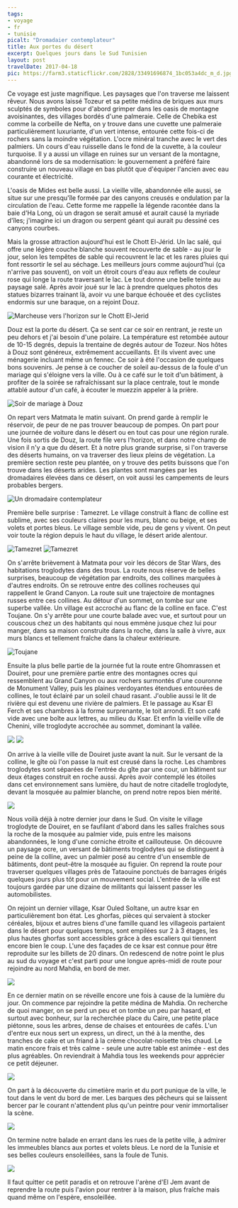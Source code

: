 ```yaml
---
tags:
- voyage
- fr
- tunisie
picalt: "Dromadaier contemplateur"
title: Aux portes du désert
excerpt: Quelques jours dans le Sud Tunisien
layout: post
travelDate: 2017-04-18
pic: https://farm3.staticflickr.com/2828/33491696874_1bc053a4dc_m_d.jpg
---
```


Ce voyage est juste magnifique. Les paysages que l'on traverse me laissent rêveur. Nous avons laissé Tozeur et sa petite médina de briques aux murs sculptés de symboles pour d'abord grimper dans les oasis de montagne avoisinantes, des villages bordés d'une palmeraie. Celle de Chebika est comme la corbeille de Nefta, on y trouve dans une cuvette une palmeraie particulièrement luxuriante, d'un vert intense, entourée cette fois-ci de rochers sans la moindre végétation. L'ocre minéral tranche avec le vert des palmiers. Un cours d'eau ruisselle dans le fond de la cuvette, à la couleur turquoise. Il y a aussi un village en ruines sur un versant de la montagne, abandonné lors de sa modernisation: le gouvernement a préféré faire construire un nouveau village en bas plutôt que d'équiper l'ancien avec eau courante et électricité.



L'oasis de Mides est belle aussi. La vieille ville, abandonnée elle aussi, se situe sur une presqu'île formée par des canyons creusés e ondulation par la circulation de l'eau. Cette forme me rappelle la légende racontée dans la baie d'Ha Long, où un dragon se serait amusé et aurait causé la myriade d'îles; j'imagine ici un dragon ou serpent géant qui aurait pu dessiné ces canyons courbes.



Mais la grosse attraction aujourd'hui est le Chott El-Jérid. Un lac salé, qui offre une légère couche blanche souvent recouverte de sable - au jour le jour, selon les tempêtes de sable qui recouvrent le lac et les rares pluies qui font ressortir le sel au séchage. Les meilleurs jours comme aujourd'hui (ça n'arrive pas souvent), on voit un étroit cours d'eau aux reflets de couleur rose qui longe la route traversant le lac. Le tout donne une belle teinte au paysage salé.
Après avoir joué sur le lac à prendre quelques photos des statues bizarres trainant là, avoir vu une barque échouée et des cyclistes endormis sur une baraque, on a rejoint Douz.

![](https://farm5.staticflickr.com/4168/34262424510_1b47e48298_k_d.jpg "Marcheuse vers l'horizon sur le Chott El-Jerid")

Douz est la porte du désert. Ça se sent car ce soir en rentrant, je reste un peu dehors et j'ai besoin d'une polaire. La température est retombée autour de 10-15 degrés, depuis la trentaine de degrés autour de Tozeur.
Nos hôtes à Douz sont généreux, extrêmement accueillants. Et ils vivent avec une ménagerie incluant même un fennec.
Ce soir à été l'occasion de quelques bons souvenirs. Je pense à ce coucher de soleil au-dessus de la foule d'un mariage qui s'éloigne vers la ville. Ou à ce café sur le toit d'un bâtiment, à profiter de la soirée se rafraîchissant sur la place centrale, tout le monde attablé autour d'un café, à écouter le muezzin appeler à la prière.

![](https://farm5.staticflickr.com/4176/34517147521_17ce0e74df_z_d.jpg "Soir de mariage à Douz")

On repart vers Matmata le matin suivant. On prend garde à remplir le réservoir, de peur de ne pas trouver beaucoup de pompes. On part pour une journée de voiture dans le désert ou en tout cas pour une région rurale. Une fois sortis de Douz, la route file vers l'horizon, et dans notre champ de vision il n'y a que du désert.
Et à notre plus grande surprise, si l'on traverse des déserts humains, on va traverser des lieux pleins de végétation. La première section reste peu plantée, on y trouve des petits buissons que l'on trouve dans les déserts arides. Les plantes sont mangées par les dromadaires élevées dans ce désert, on voit aussi les campements de leurs probables bergers.

![](https://farm3.staticflickr.com/2828/33491696874_a90760b259_k_d.jpg "Un dromadaire contemplateur")

Première belle surprise : Tamezret. Le village construit à flanc de colline est sublime, avec ses couleurs claires pour les murs, blanc ou beige, et ses volets et portes bleus. Le village semble vide, peu de gens y vivent. On peut voir toute la région depuis le haut du village, le désert aride alentour.

![](https://farm5.staticflickr.com/4168/33995431910_59cff5e77f_z_d.jpg "Tamezret") ![](https://farm3.staticflickr.com/2892/33569709593_708b36b2c5_z_d.jpg "Tamezret")

On s'arrête brièvement à Matmata pour voir les décors de Star Wars, des habitations troglodytes dans des trous.
La route nous réserve de belles surprises, beaucoup de végétation par endroits, des collines marquées à d'autres endroits.
On se retrouve entre des collines rocheuses qui rappellent le Grand Canyon. La route suit une trajectoire de montagnes russes entre ces collines. Au détour d'un sommet, on tombe sur une superbe vallée. Un village est accroché au flanc de la colline en face. C'est Toujane. On s'y arrête pour une courte balade avec vue, et surtout pour un couscous chez un des habitants qui nous emmène jusque chez lui pour manger, dans sa maison construite dans la roche, dans la salle à vivre, aux murs blancs et tellement fraîche dans la chaleur extérieure.

![](https://farm3.staticflickr.com/2851/34363916415_fe66d24a7b_k_d.jpg "Toujane")

Ensuite la plus belle partie de la journée fut la route entre Ghomrassen et Douiret, pour une première partie entre des montagnes ocres qui ressemblent au Grand Canyon ou aux rochers surmontés d'une couronne de Monument Valley, puis les plaines verdoyantes étendues entourées de collines, le tout éclairé par un soleil chaud rasant. J'oublie aussi le lit de rivière qui est devenu une rivière de palmiers. Et le passage au Ksar El Ferch et ses chambres à la forme surprenante, le toit arrondi. Et son café vide avec une boîte aux lettres, au milieu du Ksar. Et enfin la vieille ville de Chenini, ville troglodyte accrochée au sommet, dominant la vallée.

![](https://farm5.staticflickr.com/4188/33505718193_0029fb8c16_k_d.jpg " ")
![](https://farm3.staticflickr.com/2859/34184769731_c25c86d949_k_d.jpg " ")

On arrive à la vieille ville de Douiret juste avant la nuit. Sur le versant de la colline, le gîte où l'on passe la nuit est creusé dans la roche. Les chambres troglodytes sont séparées de l'entrée du gîte par une cour, un bâtiment sur deux étages construit en roche aussi. Après avoir contemplé les étoiles dans cet environnement sans lumière, du haut de notre citadelle troglodyte, devant la mosquée au palmier blanche, on prend notre repos bien mérité.

![](https://farm3.staticflickr.com/2860/33330080384_11d2ede3d0_k_d.jpg " ")

Nous voilà déjà à notre dernier jour dans le Sud. On visite le village troglodyte de Douiret, en se faufilant d'abord dans les salles fraîches sous la roche de la mosquée au palmier vide, puis entre les maisons abandonnées, le long d'une corniche étroite et caillouteuse. On découvre un paysage ocre, un versant de bâtiments troglodytes qui se distinguent à peine de la colline, avec un palmier posé au centre d'un ensemble de bâtiments, dont peut-être la mosquée au figuier.
On reprend la route pour traverser quelques villages près de Tataouine ponctués de barrages érigés quelques jours plus tôt pour un mouvement social. L'entrée de la ville est toujours gardée par une dizaine de militants qui laissent passer les automobilistes.

On rejoint un dernier village, Ksar Ouled Soltane, un autre ksar en particulièrement bon état. Les ghorfas, pièces qui servaient à stocker céréales, bijoux et autres biens d'une famille quand les villageois partaient dans le désert pour quelques temps, sont empilées sur 2 à 3 étages, les plus hautes ghorfas sont accessibles grâce à des escaliers qui tiennent encore bien le coup. L'une des façades de ce ksar est connue pour être reproduite sur les billets de 20 dinars.
On redescend de notre point le plus au sud du voyage et c'est parti pour une longue après-midi de route pour rejoindre au nord Mahdia, en bord de mer.

![](https://farm3.staticflickr.com/2887/34277098275_cbb62bef4c_k_d.jpg " ")

En ce dernier matin on se réveille encore une fois à cause de la lumière du jour. On commence par rejoindre la petite médina de Mahdia. On recherche de quoi manger, on se perd un peu et on tombe un peu par hasard, et surtout avec bonheur, sur la recherchée place du Caire, une petite place piétonne, sous les arbres, dense de chaises et entourées de cafés. L'un d'entre eux nous sert un express, un direct, un thé à la menthe, des tranches de cake et un friand à la crème chocolat-noisette très chaud. Le matin encore frais et très calme - seule une autre table est animée - est des plus agréables. On reviendrait à Mahdia tous les weekends pour apprécier ce petit déjeuner.

![](https://farm3.staticflickr.com/2839/34229509266_b87c2a61e9_z_d.jpg " ")

On part à la découverte du cimetière marin et du port punique de la ville, le tout dans le vent du bord de mer. Les barques des pêcheurs qui se laissent bercer par le courant n'attendent plus qu'un peintre pour venir immortaliser la scène.

![](https://farm5.staticflickr.com/4192/33428095494_4c034867d1_k_d.jpg " ")

On termine notre balade en errant dans les rues de la petite ville, à admirer les immeubles blancs aux portes et volets bleus. Le nord de la Tunisie et ses belles couleurs ensoleillées, sans la foule de Tunis.

![](https://farm3.staticflickr.com/2833/34112661752_c257840946_k_d.jpg " ")

Il faut quitter ce petit paradis et on retrouve l'arène d'El Jem avant de reprendre la route puis l'avion pour rentrer à la maison, plus fraîche mais quand même on l'espère, ensoleillée.
